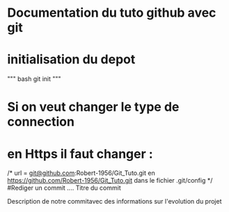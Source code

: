 # Documentation du tuto github avec git

# initialisation du depot

""" bash
git init """

# Si on veut changer le type de connection

# en Https il faut changer :

/\*
url = git@github.com:Robert-1956/Git_Tuto.git en https://github.com/Robert-1956/Git_Tuto.git
dans le fichier .git/config
\*/
#Rediger un commit
....
Titre du commit

Description de notre commitavec des informations sur l'evolution du projet

